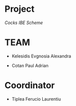 # Project

*Cocks IBE Scheme*

# TEAM

* Kelesidis Evgnosia Alexandra

* Cotan Paul Adrian

# Coordinator

* Tiplea Ferucio Laurentiu
